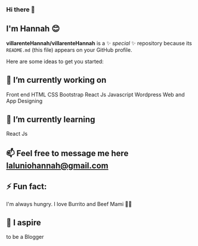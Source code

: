 ### Hi there 👋
## I'm Hannah 😊


**villarenteHannah/villarenteHannah** is a ✨ _special_ ✨ repository because its `README.md` (this file) appears on your GitHub profile.

Here are some ideas to get you started:

## 🔭 I’m currently working on 
  Front end
HTML
CSS
Bootstrap
React Js
Javascript
Wordpress
Web and App Designing
## 🌱 I’m currently learning 
React Js
## 📫 Feel free to message me here laluniohannah@gmail.com
## ⚡ Fun fact: 
I'm always hungry. I love Burrito and Beef Mami 🌯🍜
## 🌟 I aspire 
to be a Blogger
